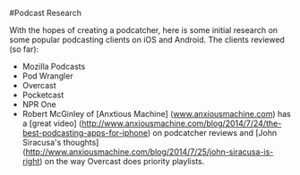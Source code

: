 #Podcast Research

With the hopes of creating a podcatcher, here is some initial research on some popular podcasting clients on iOS and Android. The clients reviewed (so far):
* Mozilla Podcasts
* Pod Wrangler
* Overcast
* Pocketcast
* NPR One
* Robert McGinley of [Anxtious Machine] (www.anxiousmachine.com) has a [great video] (http://www.anxiousmachine.com/blog/2014/7/24/the-best-podcasting-apps-for-iphone) on podcatcher reviews and [John Siracusa's thoughts] (http://www.anxiousmachine.com/blog/2014/7/25/john-siracusa-is-right) on the way Overcast does priority playlists.
